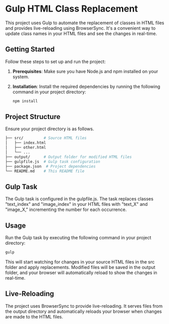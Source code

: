 # Gulp HTML Class Replacement

This project uses Gulp to automate the replacement of classes in HTML files and provides live-reloading using BrowserSync. It's a convenient way to update class names in your HTML files and see the changes in real-time.

## Getting Started

Follow these steps to set up and run the project:

1. **Prerequisites**: Make sure you have Node.js and npm installed on your system.

2. **Installation**: Install the required dependencies by running the following command in your project directory:

   ```bash
   npm install
   ```

## Project Structure

Ensure your project directory is as follows.

```bash
├── src/         # Source HTML files
│   ├── index.html
│   ├── other.html
│   └── ...
├── output/      # Output folder for modified HTML files
├── gulpfile.js  # Gulp task configuration
├── package.json  # Project dependencies
└── README.md    # This README file
```

## Gulp Task

The Gulp task is configured in the gulpfile.js. The task replaces classes "text_index" and "image_index" in your HTML files with "text_X" and "image_X," incrementing the number for each occurrence.

## Usage

Run the Gulp task by executing the following command in your project directory:

```bash
gulp
```

This will start watching for changes in your source HTML files in the src folder and apply replacements. Modified files will be saved in the output folder, and your browser will automatically reload to show the changes in real-time.

## Live-Reloading

The project uses BrowserSync to provide live-reloading. It serves files from the output directory and automatically reloads your browser when changes are made to the HTML files.
